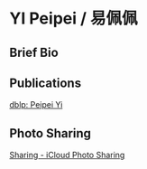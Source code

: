 # YI Peipei / 易佩佩

## Brief Bio

## Publications

[dblp: Peipei Yi](https://dblp.org/pers/hd/y/Yi:Peipei)

## Photo Sharing

[Sharing - iCloud Photo Sharing](https://www.icloud.com/sharedalbum/#B0MG6XBubJFv4qN)
